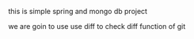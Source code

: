 this is simple spring and mongo db project

we are goin to use use diff 
to check diff function of git 
